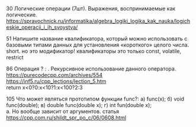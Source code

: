 30  Логические операции (7шт). Выражения, воспринимаемые как логические.  
https://spravochnick.ru/informatika/algebra_logiki_logika_kak_nauka/logicheskie_operacii_i_ih_svoystva/

51  Напишите название квалификатора, который можно использовать с базовыми типами данных для установления «короткого» целого числа.  
short. но это модификатор! квалификаторы это только const, volatile, restrict

86 Операция ? : . Рекурсивное использование данного оператора.  
https://purecodecpp.com/archives/554  
https://inf5.ru/cpp_lections/lection_5.htm  
return x<0?0:x<10?1:x<100?2:3  

105 Что может являться прототипом функции func?: а) func(x); б) void func(double); в) double func(double x); г) int fun(double x);  
а. Но вообще зависит от аргументов. статья https://cpp.com.ru/shildt_spr_po_c/06/0608.html
